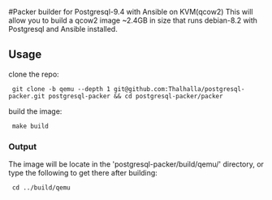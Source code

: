 #Packer builder for Postgresql-9.4 with Ansible on KVM(qcow2)
This will allow you to build a qcow2 image ~2.4GB in size that runs debian-8.2 with Postgresql and Ansible installed.

## Usage
clone the repo:

     git clone -b qemu --depth 1 git@github.com:Thalhalla/postgresql-packer.git postgresql-packer && cd postgresql-packer/packer

build the image:

     make build

### Output
The image will be locate in the 'postgresql-packer/build/qemu/' directory, or type the following to get there after building:

     cd ../build/qemu


